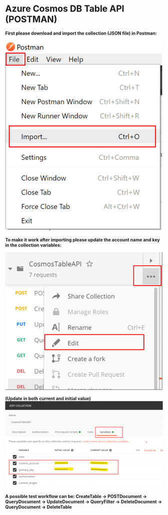 # Azure Cosmos DB Table API (POSTMAN) 

**First please download and import the collection (JSON file) in Postman:**


![Import](/images/Import.png)


**To make it work after importing please update the account name and key in the collection variables:**


![Menu](/images/Menu.png)

**(Update in both current and initial value)**
![Variables](/images/Variables.png)

**A possible test workflow can be: CreateTable -> POSTDocument -> QueryDocument -> UpdateDocument -> QueryFilter -> DeleteDocument -> QueryDocument -> DeleteTable**
